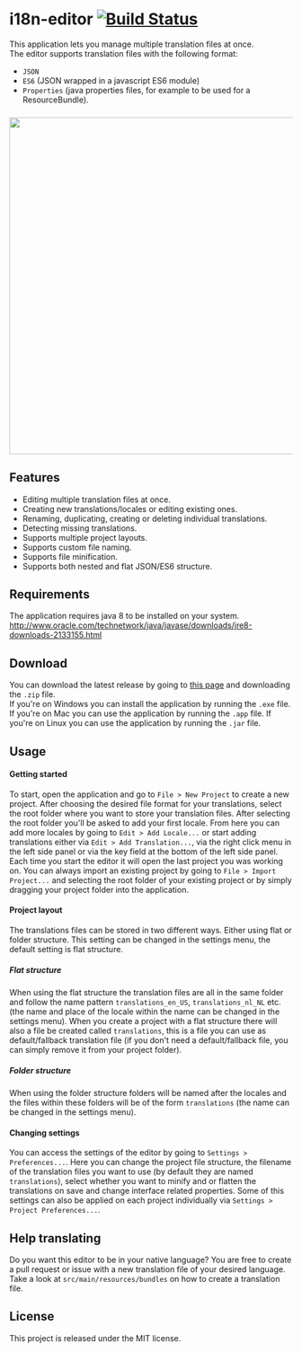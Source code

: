 # i18n-editor [![Build Status](https://travis-ci.org/jcbvm/i18n-editor.svg?branch=master)](https://travis-ci.org/jcbvm/i18n-editor)

This application lets you manage multiple translation files at once.<br>
The editor supports translation files with the following format:

- `JSON`
- `ES6` (JSON wrapped in a javascript ES6 module)
- `Properties` (java properties files, for example to be used for a ResourceBundle).

###

<img src="https://raw.github.com/jcbvm/i18n-editor/master/screenshot-2.jpg?1" width="600">

## Features

- Editing multiple translation files at once.
- Creating new translations/locales or editing existing ones.
- Renaming, duplicating, creating or deleting individual translations.
- Detecting missing translations.
- Supports multiple project layouts.
- Supports custom file naming.
- Supports file minification.
- Supports both nested and flat JSON/ES6 structure.

## Requirements

The application requires java 8 to be installed on your system.<br>
http://www.oracle.com/technetwork/java/javase/downloads/jre8-downloads-2133155.html

## Download

You can download the latest release by going to [this page](https://github.com/jcbvm/i18n-editor/releases/latest) and
downloading the `.zip` file.<br> If you're on Windows you can install the application by running the `.exe` file. If
you're on Mac you can use the application by running the `.app` file. If you're on Linux you can use the application by
running the `.jar` file.

## Usage

#### Getting started

To start, open the application and go to `File > New Project` to create a new project. After choosing the desired file
format for your translations, select the root folder where you want to store your translation files. After selecting the
root folder you'll be asked to add your first locale. From here you can add more locales by going
to `Edit > Add Locale...` or start adding translations either via `Edit > Add Translation...`, via the right click menu
in the left side panel or via the key field at the bottom of the left side panel. Each time you start the editor it will
open the last project you was working on. You can always import an existing project by going
to `File > Import Project...` and selecting the root folder of your existing project or by simply dragging your project
folder into the application.

#### Project layout

The translations files can be stored in two different ways. Either using flat or folder structure. This setting can be
changed in the settings menu, the default setting is flat structure.

##### Flat structure

When using the flat structure the translation files are all in the same folder and follow the name
pattern `translations_en_US`, `translations_nl_NL` etc. (the name and place of the locale within the name can be changed
in the settings menu). When you create a project with a flat structure there will also a file be created
called `translations`, this is a file you can use as default/fallback translation file (if you don't need a
default/fallback file, you can simply remove it from your project folder).

##### Folder structure

When using the folder structure folders will be named after the locales and the files within these folders will be of
the form `translations` (the name can be changed in the settings menu).

#### Changing settings

You can access the settings of the editor by going to `Settings > Preferences...`. Here you can change the project file
structure, the filename of the translation files you want to use (by default they are named `translations`), select
whether you want to minify and or flatten the translations on save and change interface related properties. Some of this
settings can also be applied on each project individually via `Settings > Project Preferences...`.

## Help translating

Do you want this editor to be in your native language? You are free to create a pull request or issue with a new
translation file of your desired language. Take a look at `src/main/resources/bundles` on how to create a translation
file.

## License

This project is released under the MIT license.
